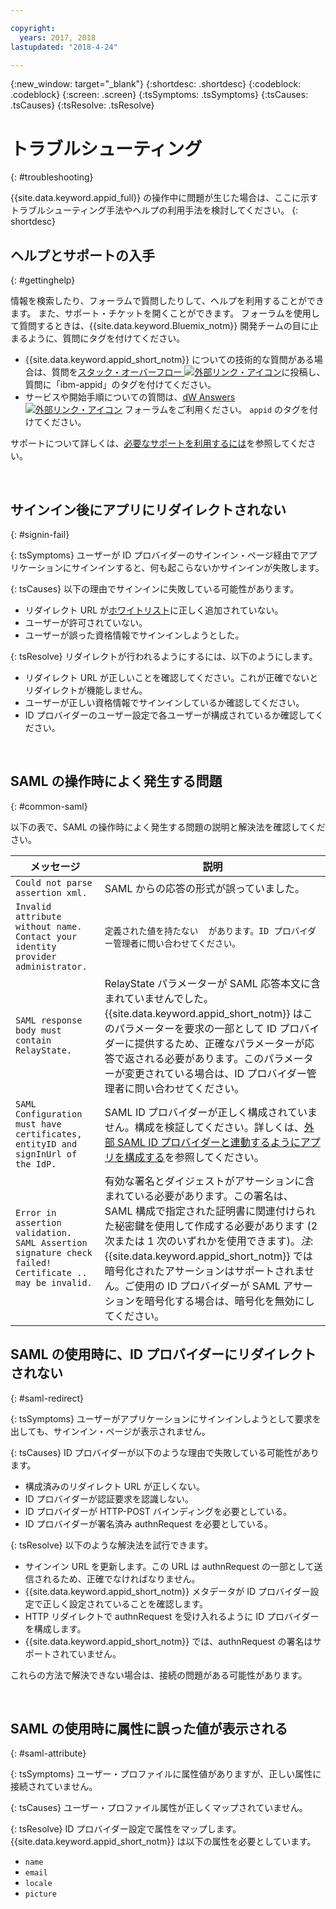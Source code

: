 ```yaml
---

copyright:
  years: 2017, 2018
lastupdated: "2018-4-24"

---
```


{:new_window: target="_blank"}
{:shortdesc: .shortdesc}
{:codeblock: .codeblock}
{:screen: .screen}
{:tsSymptoms: .tsSymptoms}
{:tsCauses: .tsCauses}
{:tsResolve: .tsResolve}

# トラブルシューティング
{: #troubleshooting}

{{site.data.keyword.appid_full}} の操作中に問題が生じた場合は、ここに示すトラブルシューティング手法やヘルプの利用手法を検討してください。
{: shortdesc}


## ヘルプとサポートの入手
{: #gettinghelp}

情報を検索したり、フォーラムで質問したりして、ヘルプを利用することができます。 また、サポート・チケットを開くことができます。 フォーラムを使用して質問するときは、{{site.data.keyword.Bluemix_notm}} 開発チームの目に止まるように、質問にタグを付けてください。
  * {{site.data.keyword.appid_short_notm}} についての技術的な質問がある場合は、質問を<a href="http://stackoverflow.com/search?q=ibm+" target="_blank">スタック・オーバーフロー <img src="../../icons/launch-glyph.svg" alt="外部リンク・アイコン"></a>に投稿し、質問に「ibm-appid」のタグを付けてください。
  * サービスや開始手順についての質問は、<a href="https://developer.ibm.com/answers/search.html?f=&type=question&redirect=search%2Fsearch&sort=relevance&q=appid%20[bluemix]" target="_blank">dW Answers <img src="../../icons/launch-glyph.svg" alt="外部リンク・アイコン"></a> フォーラムをご利用ください。 `appid` のタグを付けてください。

サポートについて詳しくは、[必要なサポートを利用するには](/docs/get-support/howtogetsupport.html#getting-customer-support)を参照してください。

</br>

## サインイン後にアプリにリダイレクトされない
{: #signin-fail}

{: tsSymptoms}
ユーザーが ID プロバイダーのサインイン・ページ経由でアプリケーションにサインインすると、何も起こらないかサインインが失敗します。

{: tsCauses}
以下の理由でサインインに失敗している可能性があります。

* リダイレクト URL が[ホワイトリスト](identity-providers.html#redirect)に正しく追加されていない。
* ユーザーが許可されていない。
* ユーザーが誤った資格情報でサインインしようとした。

{: tsResolve}
リダイレクトが行われるようにするには、以下のようにします。

* リダイレクト URL が正しいことを確認してください。これが正確でないとリダイレクトが機能しません。
* ユーザーが正しい資格情報でサインインしているか確認してください。
* ID プロバイダーのユーザー設定で各ユーザーが構成されているか確認してください。

</br>

## SAML の操作時によく発生する問題
{: #common-saml}

以下の表で、SAML の操作時によく発生する問題の説明と解決法を確認してください。

<table summary="表の行はすべて左から右に読みます。1 列目はクラスターの状態、2 列目は説明です。">
  <thead>
    <th>メッセージ</th>
    <th>説明</th>
  </thead>
  <tbody>
    <tr>
      <td><code>Could not parse assertion xml.</code></td>
      <td>SAML からの応答の形式が誤っていました。</td>
    </tr>
    <tr>
      <td><code>Invalid attribute without name. Contact your identity provider administrator.</code></td>
      <td><code>定義された値を持たない <saml:Attribute> があります。ID プロバイダー管理者に問い合わせてください。</code></td>
    </tr>
    <tr>
      <td><code>SAML response body must contain RelayState.</code></td>
      <td>RelayState パラメーターが SAML 応答本文に含まれていませんでした。{{site.data.keyword.appid_short_notm}} はこのパラメーターを要求の一部として ID プロバイダーに提供するため、正確なパラメーターが応答で返される必要があります。このパラメーターが変更されている場合は、ID プロバイダー管理者に問い合わせてください。</td>
    </tr>
    <tr>
      <td><code>SAML Configuration must have certificates, entityID and signInUrl of the IdP.</code></td>
      <td>SAML ID プロバイダーが正しく構成されていません。構成を検証してください。詳しくは、<a href="enterprise.html#configuring-saml" target="_blank">外部 SAML ID プロバイダーと連動するようにアプリを構成する</a>を参照してください。</td>
    </tr>
    <tr>
      <td><code>Error in assertion validation. SAML Assertion signature check failed! Certificate .. may be invalid.</code></td>
      <td>有効な署名とダイジェストがアサーションに含まれている必要があります。この署名は、SAML 構成で指定された証明書に関連付けられた秘密鍵を使用して作成する必要があります (2 次または 1 次のいずれかを使用できます)。<em>注</em>: {{site.data.keyword.appid_short_notm}} では暗号化されたアサーションはサポートされません。ご使用の ID プロバイダーが SAML アサーションを暗号化する場合は、暗号化を無効にしてください。</td>
    </tr>
  </tbody>
</table>


## SAML の使用時に、ID プロバイダーにリダイレクトされない
{: #saml-redirect}

{: tsSymptoms}
ユーザーがアプリケーションにサインインしようとして要求を出しても、サインイン・ページが表示されません。

{: tsCauses}
ID プロバイダーが以下のような理由で失敗している可能性があります。

* 構成済みのリダイレクト URL が正しくない。
* ID プロバイダーが認証要求を認識しない。
* ID プロバイダーが HTTP-POST バインディングを必要としている。
* ID プロバイダーが署名済み authnRequest を必要としている。

{: tsResolve}
以下のような解決法を試行できます。

* サインイン URL を更新します。この URL は authnRequest の一部として送信されるため、正確でなければなりません。
* {{site.data.keyword.appid_short_notm}} メタデータが ID プロバイダー設定で正しく設定されていることを確認します。
* HTTP リダイレクトで authnRequest を受け入れるように ID プロバイダーを構成します。
* {{site.data.keyword.appid_short_notm}} では、authnRequest の署名はサポートされていません。

これらの方法で解決できない場合は、接続の問題がある可能性があります。

</br>

## SAML の使用時に属性に誤った値が表示される
{: #saml-attribute}

{: tsSymptoms}
ユーザー・プロファイルに属性値がありますが、正しい属性に接続されていません。

{: tsCauses}
ユーザー・プロファイル属性が正しくマップされていません。

{: tsResolve}
ID プロバイダー設定で属性をマップします。{{site.data.keyword.appid_short_notm}} は以下の属性を必要としています。
* `name `
* `email`
* `locale`
* `picture`
